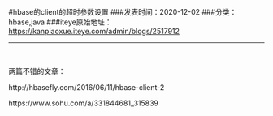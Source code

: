 #hbase的client的超时参数设置
###发表时间：2020-12-02
###分类：hbase,java
###iteye原始地址：<a href="https://kanpiaoxue.iteye.com/admin/blogs/2517912" target="_blank">https://kanpiaoxue.iteye.com/admin/blogs/2517912</a>

---

<div class="iteye-blog-content-contain" style="font-size: 14px;"> 
 <p>&nbsp;</p> 
 <p>两篇不错的文章：</p> 
 <p>http://hbasefly.com/2016/06/11/hbase-client-2</p> 
 <p>https://www.sohu.com/a/331844681_315839</p> 
 <p>&nbsp;</p> 
 <p>&nbsp;</p> 
</div>